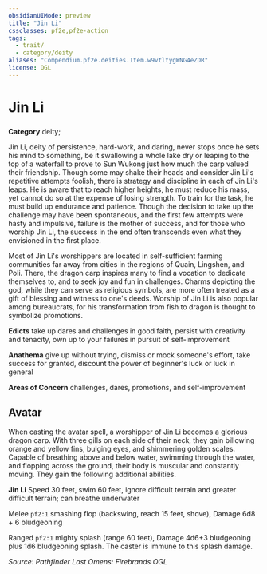 ```yaml
---
obsidianUIMode: preview
title: "Jin Li"
cssclasses: pf2e,pf2e-action
tags:
  - trait/
  - category/deity
aliases: "Compendium.pf2e.deities.Item.w9vtltygWNG4eZDR"
license: OGL
---
```

# Jin Li

### 

**Category** deity; 




Jin Li, deity of persistence, hard-work, and daring, never stops once he sets his mind to something, be it swallowing a whole lake dry or leaping to the top of a waterfall to prove to Sun Wukong just how much the carp valued their friendship. Though some may shake their heads and consider Jin Li's repetitive attempts foolish, there is strategy and discipline in each of Jin Li's leaps. He is aware that to reach higher heights, he must reduce his mass, yet cannot do so at the expense of losing strength. To train for the task, he must build up endurance and patience. Though the decision to take up the challenge may have been spontaneous, and the first few attempts were hasty and impulsive, failure is the mother of success, and for those who worship Jin Li, the success in the end often transcends even what they envisioned in the first place.

Most of Jin Li's worshippers are located in self-sufficient farming communities far away from cities in the regions of Quain, Lingshen, and Poli. There, the dragon carp inspires many to find a vocation to dedicate themselves to, and to seek joy and fun in challenges. Charms depicting the god, while they can serve as religious symbols, are more often treated as a gift of blessing and witness to one's deeds. Worship of Jin Li is also popular among bureaucrats, for his transformation from fish to dragon is thought to symbolize promotions.

**Edicts** take up dares and challenges in good faith, persist with creativity and tenacity, own up to your failures in pursuit of self-improvement

**Anathema** give up without trying, dismiss or mock someone's effort, take success for granted, discount the power of beginner's luck or luck in general

**Areas of Concern** challenges, dares, promotions, and self-improvement

## Avatar

When casting the avatar spell, a worshipper of Jin Li becomes a glorious dragon carp. With three gills on each side of their neck, they gain billowing orange and yellow fins, bulging eyes, and shimmering golden scales. Capable of breathing above and below water, swimming through the water, and flopping across the ground, their body is muscular and constantly moving. They gain the following additional abilities.

**Jin Li** Speed 30 feet, swim 60 feet, ignore difficult terrain and greater difficult terrain; can breathe underwater

Melee `pf2:1` smashing flop (backswing, reach 15 feet, shove), Damage 6d8 + 6 bludgeoning

Ranged `pf2:1` mighty splash (range 60 feet), Damage 4d6+3 bludgeoning plus 1d6 bludgeoning splash. The caster is immune to this splash damage.

*Source: Pathfinder Lost Omens: Firebrands*
*OGL*